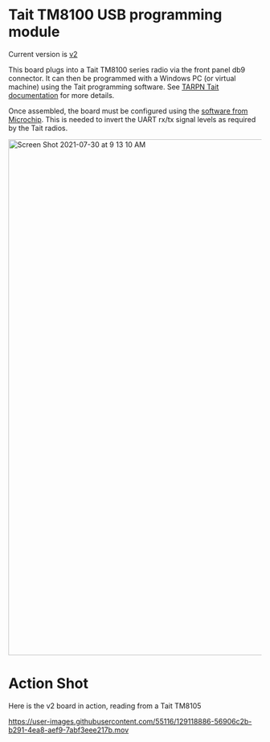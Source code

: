 # Tait TM8100 USB programming module

Current version is [v2](https://github.com/mumrah/tait-usb-programmer/tree/main/v2)

This board plugs into a Tait TM8100 series radio
via the front panel db9 connector. It can then be programmed with a Windows PC (or virtual machine) using the Tait
programming software. See [TARPN Tait documentation](http://tarpn.net/t/builder/tait_tm8105_notes/builders_radios_tait8105.html) 
for more details.

Once assembled, the board must be configured using the [software from Microchip](https://www.microchip.com/en-us/product/MCP2200).
This is needed to invert the UART rx/tx signal levels as required by the Tait radios.

<img width="1027" alt="Screen Shot 2021-07-30 at 9 13 10 AM" src="https://user-images.githubusercontent.com/55116/127658022-1a494baf-c691-4a6c-842f-5ee45fdfba4d.png">


# Action Shot

Here is the v2 board in action, reading from a Tait TM8105

https://user-images.githubusercontent.com/55116/129118886-56906c2b-b291-4ea8-aef9-7abf3eee217b.mov


